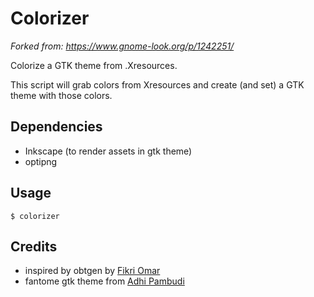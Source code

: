 # Colorizer

*Forked from: https://www.gnome-look.org/p/1242251/*

Colorize a GTK theme from .Xresources.

This script will grab colors from Xresources and create (and set) a GTK theme with those colors.

## Dependencies

- Inkscape (to render assets in gtk theme)
- optipng

## Usage

`$ colorizer`

## Credits

- inspired by obtgen by [Fikri Omar](https://github.com/fikriomar16/obtgen/)
- fantome gtk theme from [Adhi Pambudi](https://github.com/addy-dclxvi/gtk-theme-collections/)
